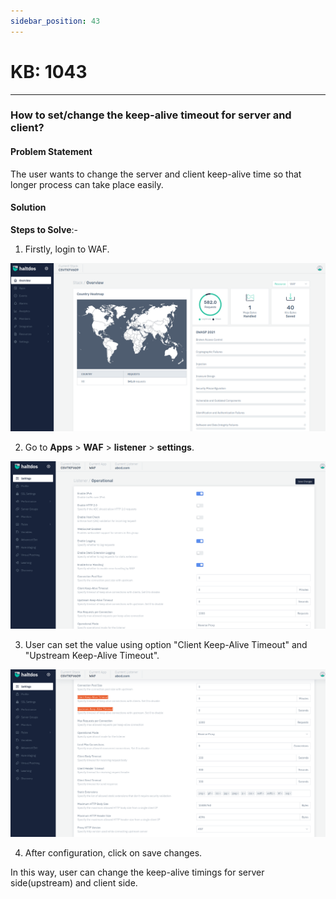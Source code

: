 ```yaml
---
sidebar_position: 43
---
```


# KB: 1043
-----------

### **How to set/change the keep-alive timeout for server and client?**

#### **Problem Statement**

The user wants to change the server and client keep-alive time so that longer process can take place easily.

#### **Solution**

**Steps to Solve**:-

1. Firstly, login to WAF.

![kb-1043](/img/waf/v7/kb/overview_kb_1043_1.png)

2. Go to **Apps** > **WAF** > **listener** > **settings**.

![kb-1042](/img/waf/v7/kb/settings_kb_1043_2.png)

3. User can set the value using option "Client Keep-Alive Timeout" and "Upstream Keep-Alive Timeout".

![kb-1042](/img/waf/v7/kb/settings_kb_1043_3.png)

4. After configuration, click on save changes.

In this way, user can change the keep-alive timings for server side(upstream) and client side.

